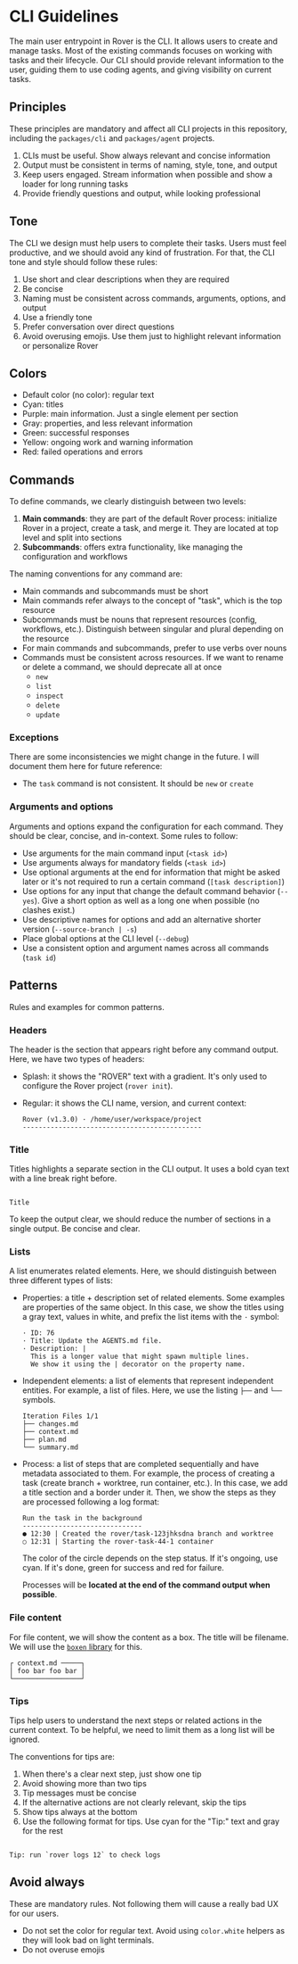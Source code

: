 # CLI Guidelines

The main user entrypoint in Rover is the CLI. It allows users to create and manage tasks. Most of the existing commands focuses on working with tasks and their lifecycle. Our CLI should provide relevant information to the user, guiding them to use coding agents, and giving visibility on current tasks.

## Principles

These principles are mandatory and affect all CLI projects in this repository, including the `packages/cli` and `packages/agent` projects.

1. CLIs must be useful. Show always relevant and concise information
2. Output must be consistent in terms of naming, style, tone, and output
3. Keep users engaged. Stream information when possible and show a loader for long running tasks
4. Provide friendly questions and output, while looking professional

## Tone

The CLI we design must help users to complete their tasks. Users must feel productive, and we should avoid any kind of frustration. For that, the CLI tone and style should follow these rules:

1. Use short and clear descriptions when they are required
2. Be concise
3. Naming must be consistent across commands, arguments, options, and output
4. Use a friendly tone
5. Prefer conversation over direct questions
6. Avoid overusing emojis. Use them just to highlight relevant information or personalize Rover

## Colors

- Default color (no color): regular text
- Cyan: titles
- Purple: main information. Just a single element per section
- Gray: properties, and less relevant information
- Green: successful responses
- Yellow: ongoing work and warning information
- Red: failed operations and errors

## Commands

To define commands, we clearly distinguish between two levels:

1. **Main commands**: they are part of the default Rover process: initialize Rover in a project, create a task, and merge it. They are located at top level and split into sections
2. **Subcommands**: offers extra functionality, like managing the configuration and workflows

The naming conventions for any command are:

- Main commands and subcommands must be short
- Main commands refer always to the concept of "task", which is the top resource
- Subcommands must be nouns that represent resources (config, workflows, etc.). Distinguish between singular and plural depending on the resource
- For main commands and subcommands, prefer to use verbs over nouns
- Commands must be consistent across resources. If we want to rename or delete a command, we should deprecate all at once
  - `new`
  - `list`
  - `inspect`
  - `delete`
  - `update`

### Exceptions

There are some inconsistencies we might change in the future. I will document them here for future reference:

- The `task` command is not consistent. It should be `new` or `create`

### Arguments and options

Arguments and options expand the configuration for each command. They should be clear, concise, and in-context. Some rules to follow:

- Use arguments for the main command input (`<task id>`)
- Use arguments always for mandatory fields (`<task id>`)
- Use optional arguments at the end for information that might be asked later or it's not required to run a certain command (`[task description]`)
- Use options for any input that change the default command behavior (`--yes`). Give a short option as well as a long one when possible (no clashes exist.)
- Use descriptive names for options and add an alternative shorter version (`--source-branch | -s`)
- Place global options at the CLI level (`--debug`)
- Use a consistent option and argument names across all commands (`task id`)

## Patterns

Rules and examples for common patterns.

### Headers

The header is the section that appears right before any command output. Here, we have two types of headers:

- Splash: it shows the "ROVER" text with a gradient. It's only used to configure the Rover project (`rover init`).
- Regular: it shows the CLI name, version, and current context:

  ```
  Rover (v1.3.0) · /home/user/workspace/project
  ---------------------------------------------
  ```

### Title

Titles highlights a separate section in the CLI output. It uses a bold cyan text with a line break right before.

```

Title
```

To keep the output clear, we should reduce the number of sections in a single output. Be concise and clear.

### Lists

A list enumerates related elements. Here, we should distinguish between three different types of lists:

- Properties: a title + description set of related elements. Some examples are properties of the same object. In this case, we show the titles using a gray text, values in white, and prefix the list items with the `·` symbol:

  ```
  · ID: 76
  · Title: Update the AGENTS.md file.
  · Description: |
    This is a longer value that might spawn multiple lines.
    We show it using the | decorator on the property name.
  ```

- Independent elements: a list of elements that represent independent entities. For example, a list of files. Here, we use the listing `├──` and `└──` symbols.

  ```
  Iteration Files 1/1
  ├── changes.md
  ├── context.md
  ├── plan.md
  └── summary.md
  ```

- Process: a list of steps that are completed sequentially and have metadata associated to them. For example, the process of creating a task (create branch + worktree, run container, etc.). In this case, we add a title section and a border under it. Then, we show the steps as they are processed following a log format:

  ```
  Run the task in the background
  ------------------------------
  ● 12:30 | Created the rover/task-123jhksdna branch and worktree
  ○ 12:31 | Starting the rover-task-44-1 container
  ```

  The color of the circle depends on the step status. If it's ongoing, use cyan. If it's done, green for success and red for failure.

  Processes will be **located at the end of the command output when possible**.

### File content

For file content, we will show the content as a box. The title will be filename. We will use the [`boxen` library](https://github.com/sindresorhus/boxen) for this.

```
┌ context.md ─────┐
│ foo bar foo bar │
└─────────────────┘
```

### Tips

Tips help users to understand the next steps or related actions in the current context. To be helpful, we need to limit them as a long list will be ignored.

The conventions for tips are:

1. When there's a clear next step, just show one tip
2. Avoid showing more than two tips
3. Tip messages must be concise
4. If the alternative actions are not clearly relevant, skip the tips
5. Show tips always at the bottom
6. Use the following format for tips. Use cyan for the "Tip:" text and gray for the rest

```

Tip: run `rover logs 12` to check logs
```

## Avoid always

These are mandatory rules. Not following them will cause a really bad UX for our users.

- Do not set the color for regular text. Avoid using `color.white` helpers as they will look bad on light terminals.
- Do not overuse emojis
